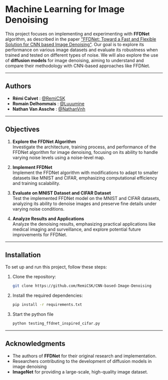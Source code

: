 # Machine Learning for Image Denoising

This project focuses on implementing and experimenting with **FFDNet** algorithm, as described in the paper ["FFDNet: Toward a Fast and Flexible Solution for CNN based Image Denoising"](https://arxiv.org/abs/1710.04026). Our goal is to explore its performance on various image datasets and evaluate its robustness when trained and tested on different types of noise.
We will also explore the use of **diffusion models** for image denoising, aiming to understand and compare their methodology with CNN-based approaches like FFDNet.

---

## Authors

- **Rémi Calvet** : [@RemiCSK](https://github.com/RemiCSK)
- **Romain Delhommais** : [@Luuumine](https://github.com/Luuumine)
- **Nathan Van Assche** : [@NathanVnh](https://github.com/NathanVnh)

---

## Objectives

1. **Explore the FFDNet Algorithm**  
   Investigate the architecture, training process, and performance of the FFDNet algorithm for image denoising, focusing on its ability to handle varying noise levels using a noise-level map.

2. **Implement FFDNet**  
   Implement the FFDNet algorithm with modifications to adapt to smaller datasets like MNIST and CIFAR, emphasizing computational efficiency and training scalability.

3. **Evaluate on MNIST Dataset and CIFAR Dataset**  
   Test the implemented FFDNet model on the MNIST and CIFAR datasets, analyzing its ability to denoise images and preserve fine details under varying noise conditions.

4. **Analyze Results and Applications**  
   Analyze the denoising results, emphasizing practical applications like medical imaging and surveillance, and explore potential future improvements for FFDNet.

---

## Installation

To set up and run this project, follow these steps:

1. Clone the repository:
   ```bash
   git clone https://github.com/RemiCSK/CNN-based-Image-Denoising
   ```
2. Install the required dependencies:
   ```bash
   pip install -r requirements.txt
   ```
3. Start the python file
   ```bash
   python testing_ffdnet_inspired_cifar.py
   ```
---

## Acknowledgments
- The authors of **FFDNet** for their original research and implementation.
- Researchers contributing to the development of diffusion models in image denoising
- **ImageNet** for providing a large-scale, high-quality image dataset.
